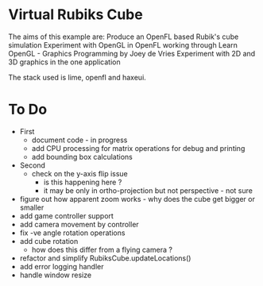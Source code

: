 # Virtual Rubiks Cube

The aims of this example are:
   Produce an OpenFL based Rubik's cube simulation
   Experiment with OpenGL in OpenFL working through Learn OpenGL - Graphics Programming by Joey de Vries
   Experiment with 2D and 3D graphics in the one application

The stack used is lime, openfl and haxeui.

# To Do

   * First
     * document code - in progress
     * add CPU processing for matrix operations for debug and printing
     * add bounding box calculations
   * Second
     * check on the y-axis flip issue
        * is this happening here ?
        * it may be only in ortho-projection but not perspective - not sure
   * figure out how apparent zoom works - why does the cube get bigger or smaller
   * add game controller support
   * add camera movement by controller
   * fix -ve angle rotation operations
   * add cube rotation
      * how does this differ from a flying camera ?
   * refactor and simplify RubiksCube.updateLocations()
   * add error logging handler
   * handle window resize

